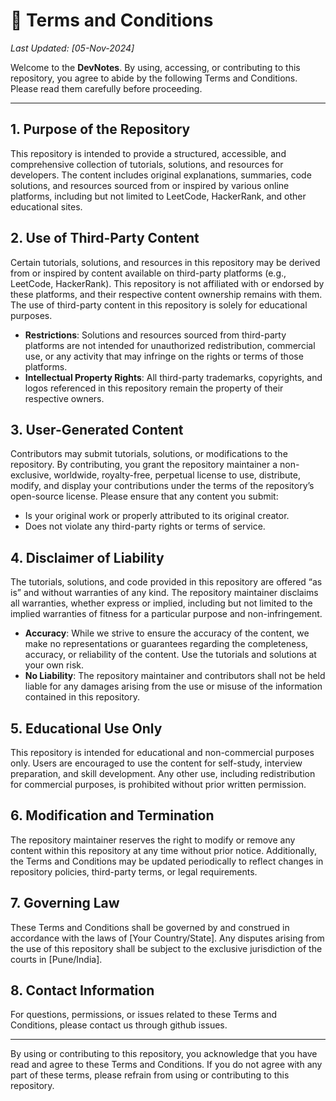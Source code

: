 # 📜 Terms and Conditions

_Last Updated: [05-Nov-2024]_

Welcome to the **DevNotes**. By using, accessing, or contributing to this repository, you agree to abide by the following Terms and Conditions. Please read them carefully before proceeding.

---

## 1. **Purpose of the Repository**

This repository is intended to provide a structured, accessible, and comprehensive collection of tutorials, solutions, and resources for developers. The content includes original explanations, summaries, code solutions, and resources sourced from or inspired by various online platforms, including but not limited to LeetCode, HackerRank, and other educational sites.

## 2. **Use of Third-Party Content**

Certain tutorials, solutions, and resources in this repository may be derived from or inspired by content available on third-party platforms (e.g., LeetCode, HackerRank). This repository is not affiliated with or endorsed by these platforms, and their respective content ownership remains with them. The use of third-party content in this repository is solely for educational purposes.

* **Restrictions**: Solutions and resources sourced from third-party platforms are not intended for unauthorized redistribution, commercial use, or any activity that may infringe on the rights or terms of those platforms.
* **Intellectual Property Rights**: All third-party trademarks, copyrights, and logos referenced in this repository remain the property of their respective owners.

## 3. **User-Generated Content**

Contributors may submit tutorials, solutions, or modifications to the repository. By contributing, you grant the repository maintainer a non-exclusive, worldwide, royalty-free, perpetual license to use, distribute, modify, and display your contributions under the terms of the repository’s open-source license. Please ensure that any content you submit:
- Is your original work or properly attributed to its original creator.
- Does not violate any third-party rights or terms of service.

## 4. **Disclaimer of Liability**

The tutorials, solutions, and code provided in this repository are offered “as is” and without warranties of any kind. The repository maintainer disclaims all warranties, whether express or implied, including but not limited to the implied warranties of fitness for a particular purpose and non-infringement.

* **Accuracy**: While we strive to ensure the accuracy of the content, we make no representations or guarantees regarding the completeness, accuracy, or reliability of the content. Use the tutorials and solutions at your own risk.
* **No Liability**: The repository maintainer and contributors shall not be held liable for any damages arising from the use or misuse of the information contained in this repository.

## 5. **Educational Use Only**

This repository is intended for educational and non-commercial purposes only. Users are encouraged to use the content for self-study, interview preparation, and skill development. Any other use, including redistribution for commercial purposes, is prohibited without prior written permission.

## 6. **Modification and Termination**

The repository maintainer reserves the right to modify or remove any content within this repository at any time without prior notice. Additionally, the Terms and Conditions may be updated periodically to reflect changes in repository policies, third-party terms, or legal requirements.

## 7. **Governing Law**

These Terms and Conditions shall be governed by and construed in accordance with the laws of [Your Country/State]. Any disputes arising from the use of this repository shall be subject to the exclusive jurisdiction of the courts in [Pune/India].

## 8. **Contact Information**

For questions, permissions, or issues related to these Terms and Conditions, please contact us through github issues.

---

By using or contributing to this repository, you acknowledge that you have read and agree to these Terms and Conditions. If you do not agree with any part of these terms, please refrain from using or contributing to this repository.
